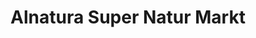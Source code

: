 ---
title: "Alnatura Super Natur Markt"
url: /hamburg/alnatura-super-natur-markt/
shop: Supermarkt
---